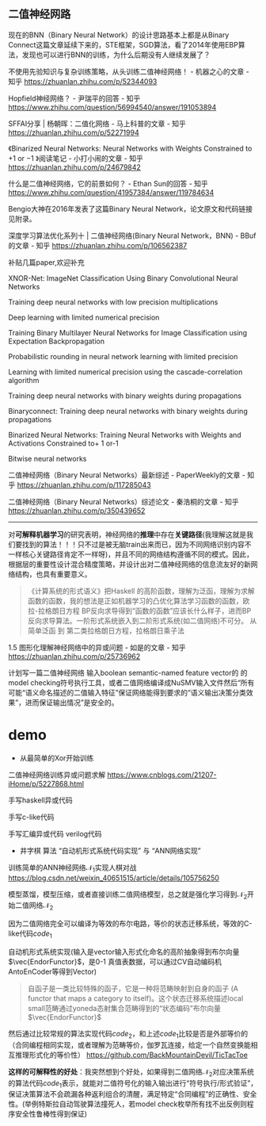 











## 二值神经网路

现在的BNN（Binary Neural Network）的设计思路基本上都是从Binary Connect这篇文章延续下来的，STE框架，SGD算法，看了2014年使用EBP算法，发现也可以进行BNN的训练，为什么后期没有人继续发展了？





不使用先验知识与复杂训练策略，从头训练二值神经网络！ - 机器之心的文章 - 知乎
https://zhuanlan.zhihu.com/p/52344093


Hopfield神经网络？ - 尹瑞平的回答 - 知乎
https://www.zhihu.com/question/56994540/answer/191053894

SFFAI分享 | 杨朝晖：二值化网络 - 马上科普的文章 - 知乎
https://zhuanlan.zhihu.com/p/52271994

《Binarized Neural Networks: Neural Networks with Weights Constrained to +1 or −1 》阅读笔记 - 小打小闹的文章 - 知乎
https://zhuanlan.zhihu.com/p/24679842

什么是二值神经网络，它的前景如何？ - Ethan Sun的回答 - 知乎
https://www.zhihu.com/question/41957384/answer/119784634

Bengio大神在2016年发表了这篇Binary Neural Network，论文原文和代码链接见附录。

深度学习算法优化系列十 | 二值神经网络(Binary Neural Network，BNN) - BBuf的文章 - 知乎
https://zhuanlan.zhihu.com/p/106562387


补贴几篇paper,欢迎补充

XNOR-Net: ImageNet Classification Using Binary Convolutional Neural Networks

Training deep neural networks with low precision multiplications

Deep learning with limited numerical precision

Training Binary Multilayer Neural Networks for Image Classification using Expectation Backpropagation

Probabilistic rounding in neural network learning with limited precision

Learning with limited numerical precision using the cascade-correlation algorithm

Training deep neural networks with binary weights during propagations

Binaryconnect: Training deep neural networks with binary weights during propagations

Binarized Neural Networks: Training Neural Networks with Weights and Activations Constrained to+ 1 or-1

Bitwise neural networks

二值神经网络（Binary Neural Networks）最新综述 - PaperWeekly的文章 - 知乎
https://zhuanlan.zhihu.com/p/117285043


二值神经网络（Binary Neural Networks）综述论文 - 秦浩桐的文章 - 知乎
https://zhuanlan.zhihu.com/p/350439652

---------------------------------------------------------


对**可解释机器学习**的研究表明，神经网络的**推理**中存在**关键路径**(我理解这就是我们要找到的算法！！！只不过是被无脑train出来而已，因为不同网络识别内容不一样核心关键路径肯定不一样呀)，并且不同的网络结构遵循不同的模式。因此，根据层的重要性设计混合精度策略，并设计出对二值神经网络的信息流友好的新网络结构，也具有重要意义。

> 《计算系统的形式语义》把Haskell 的高阶函数，理解为泛函，理解为求解函数的函数，我的想法是正如机器学习的凸优化算法学习函数的函数，欧拉-拉格朗日方程 BP反向求导得到“函数的函数”应该长什么样子，进而BP反向求导算法。一阶形式系统嵌入到二阶形式系统(如二值网络)不可分。 从简单泛函 到 第二类拉格朗日方程，拉格朗日乘子法

1.5 图形化理解神经网络中的异或问题 - 如是的文章 - 知乎
https://zhuanlan.zhihu.com/p/25736962


计划写一篇二值神经网络 输入boolean semantic-named feature vector的 的model checking符号执行工具，或者二值网络编译成NuSMV输入文件然后“所有可能“语义命名描述的二值输入特征”保证网络能得到要求的“语义输出决策分类效果”，进而保证输出情况”是安全的。


# demo

- 从最简单的Xor开始训练

二值神经网络训练异或问题求解  https://www.cnblogs.com/21207-iHome/p/5227868.html  

手写haskell异或代码


手写c-like代码


手写汇编异或代码 verilog代码


- 井字棋 算法 “自动机形式系统代码实现” 与 “ANN网络实现”


训练简单的ANN神经网络$\mathcal{N}_1$实现人棋对战
https://blog.csdn.net/weixin_40651515/article/details/105756250

模型蒸馏，模型压缩，或者直接训练二值网络模型，总之就是强化学习得到$\mathcal{N}_2$开始二值网络$\mathcal{N}_2$

因为二值网络完全可以编译为等效的布尔电路，等价的状态迁移系统，等效的C-like代码$code_1$


自动机形式系统实现(输入是vector输入形式化命名的高阶抽象得到布尔向量$\vec{EndorFunctor}$，是0-1 真值表数据，可以通过CV自动编码机AntoEnCoder等得到Vector)
> 自函子是一类比较特殊的函子，它是一种将范畴映射到自身的函子 (A functor that maps a category to itself)。这个状态迁移系统描述local small范畴通过yoneda态射集合范畴得到的“状态编码”布尔向量$\vec{EndorFunctor}$



然后通过比较常规的算法实现代码$code_2$，和上述$code_1$比较是否是外部等价的（合同编程相同实现，或者理解为范畴等价，伽罗瓦连接，给定一个自然变换能相互推理形式化的等价性）
 https://github.com/BackMountainDevil/TicTacToe

**这样的可解释性的好处**：我突然想到个好处，如果得到二值网络$\mathcal{N}_2$对应决策系统的算法代码$code_1$表示，就能对二值符号化的输入输出进行“符号执行/形式验证”，保证决策算法不会疏漏各种返利组合的清醒，满足特定“合同编程”的正确性、安全性。(举例特斯拉自动驾驶算法撞死人，若model check枚举所有找不出反例则程序安全性鲁棒性得到保证)
















































